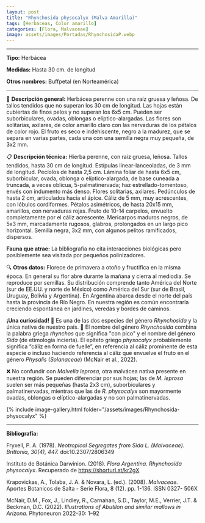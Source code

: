 ```yaml
---
layout: post
title: "Rhynchosida physocalyx (Malva Amarilla)"
tags: [Herbáceas, Color amarillo]
categories: [Flora, Malvaceae]
image: assets/images/Portadas/RhynchosidaP.webp
---
```


***

**Tipo:** Herbácea

**Medidas:** Hasta 30 cm. de longitud

**Otros nombres:** Buffpetal (en Norteamérica)

***

🌱 **Descripción general:** Herbácea perenne con una raíz gruesa y leñosa. De tallos tendidos que no superan los 30 cm de longitud. Las hojas están cubiertas de finos pelos y no superan los 6x5 cm. Pueden ser suborbiculares, ovadas, oblongas o elíptico-alargadas. Las flores son solitarias, axilares, de color amarillo claro con las nervaduras de los pétalos de color rojo. El fruto es seco e indehiscente, negro a la madurez, que se separa en varias partes, cada una con una semilla negra muy pequeña, de 3x2 mm.

📋 **Descripción técnica:** Hierba perenne, con raíz gruesa, leñosa. Tallos tendidos, hasta 30 cm de longitud. Estípulas linear-lanceoladas, de 3 mm de longitud. Pecíolos de hasta 2,5 cm. Lámina foliar de hasta 6x5 cm, suborbicular, ovada, oblonga o elíptico-alargada, de base cuneada a truncada, a veces oblicua, 5-palmatinervada; haz estrellado-tomentoso, envés con indumento más denso. Flores solitarias, axilares. Pedúnculos de hasta 2 cm, articulados hacia el ápice. Cáliz de 5 mm, muy acrescentes, con lóbulos cordiformes. Pétalos asimétricos, de hasta 20x15 mm, amarillos, con nervaduras rojas. Fruto de 10-14 carpelos, envuelto completamente por el cáliz acrescente. Mericarpos maduros negros, de 5x3 mm, marcadamente rugosos, glabros, prolongados en un largo pico horizontal. Semilla negra, 3x2 mm, con algunos pelitos ramificados, dispersos.

**Fauna que atrae:** La bibliografía no cita interacciones biológicas pero posiblemente sea visitada por pequeños polinizadores.

🔍 **Otros datos:** Florece de primavera a otoño y fructifica en la misma época. En general su flor abre durante la mañana y cierra al mediodía. Se reproduce por semillas. Su distribución comprende tanto América del Norte (sur de EE.UU. y norte de México) como América del Sur (sur de Brasil, Uruguay, Bolivia y Argentina). En Argentina abarca desde el norte del país hasta la provincia de Río Negro. En nuestra región es común encontrarla creciendo espontánea en jardines, veredas y bordes de caminos. 

**¡Una curiosidad!** 👀 Es una de las dos especies del género *Rhynchosida* y la única nativa de nuestro país.
👀 El nombre del género *Rhynchosida* combina la palabra griega *rhynchos* que significa "con pico" y el nombre del género *Sida* (de etimología incierta). El epíteto griego *physocalyx* probablemente significa “cáliz en forma de fuelle”, en referencia al cáliz prominente de esta especie o incluso haciendo referencia al cáliz que envuelve el fruto en el género *Physalis* (*Solanaceae*) (McNair et al., 2022).

❌ No confundir con *Malvella leprosa*, otra malvácea nativa presente en nuestra región. Se pueden diferenciar por sus hojas; las de *M. leprosa* suelen ser más pequeñas (hasta 2x3 cm), suborbiculares y palmatinervadas, mientras que las de *R. physocalyx* son mayormente ovadas, oblongas o elíptico-alargadas y no son palmatinervadas.

 {% include image-gallery.html folder="/assets/images/Rhynchosida-physocalyx" %}

***

**Bibliografía:**

Fryxell, P. A. (1978). *Neotropical Segregates from Sida L. (Malvaceae). Brittonia, 30(4), 447.* doi:10.2307/2806349

Instituto de Botánica Darwinion. (2018). *Flora Argentina. Rhynchosida physocalyx*. Recuperado de https://shorturl.at/kr2gX

Krapovickas, A., Tolaba, J. A. & Novara, L. (ed.). (2008). *Malvaceae.* Aportes Botanicos de Salta - Serie Flora, 8 (12). pp. 1-136. ISSN 0327- 506X

McNair, D.M., Fox, J., Lindley, R., Carnahan, S.D., Taylor, M.E., Verrier, J.T. & Beckman, D.C. (2022). *Illustrations of Abutilon and similar mallows in Arizona*. Phytoneuron 2022-30: 1–92